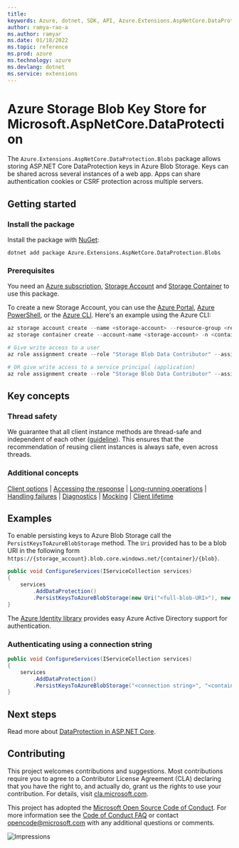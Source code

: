 ```yaml
---
title: 
keywords: Azure, dotnet, SDK, API, Azure.Extensions.AspNetCore.DataProtection.Blobs, extensions
author: ramya-rao-a
ms.author: ramyar
ms.date: 01/18/2022
ms.topic: reference
ms.prod: azure
ms.technology: azure
ms.devlang: dotnet
ms.service: extensions
---
```

# Azure Storage Blob Key Store for Microsoft.AspNetCore.DataProtection

The `Azure.Extensions.AspNetCore.DataProtection.Blobs` package allows storing ASP.NET Core DataProtection keys in Azure Blob Storage. Keys can be shared across several instances of a web app. Apps can share authentication cookies or CSRF protection across multiple servers.

## Getting started

### Install the package

Install the package with [NuGet][nuget]:

```dotnetcli
dotnet add package Azure.Extensions.AspNetCore.DataProtection.Blobs
```

### Prerequisites

You need an [Azure subscription][azure_sub],
[Storage Account][storage_account_docs] and [Storage Container][storage_container_docs] to use this package.

To create a new Storage Account, you can use the [Azure Portal][storage_account_create_portal],
[Azure PowerShell][storage_account_create_ps], or the [Azure CLI][storage_account_create_cli].
Here's an example using the Azure CLI:

```Powershell
az storage account create --name <storage-account> --resource-group <resource-group> --location westus --sku Standard_LRS
az storage container create --account-name <storage-account> -n <container>

# Give write access to a user
az role assignment create --role "Storage Blob Data Contributor" --assignee <your_email> --scope "/subscriptions/<subscription>/resourceGroups/<resource-group>/providers/Microsoft.Storage/storageAccounts/<storage-account>/blobServices/default/containers/<container>"

# OR give write access to a service principal (application)
az role assignment create --role "Storage Blob Data Contributor" --assignee-object-id <application_id> --scope "/subscriptions/<subscription>/resourceGroups/<resource-group>/providers/Microsoft.Storage/storageAccounts/<storage-account>/blobServices/default/containers/<container>"

```

## Key concepts

### Thread safety
We guarantee that all client instance methods are thread-safe and independent of each other ([guideline](https://azure.github.io/azure-sdk/dotnet_introduction.html#dotnet-service-methods-thread-safety)). This ensures that the recommendation of reusing client instances is always safe, even across threads.

### Additional concepts
<!-- CLIENT COMMON BAR -->
[Client options](https://github.com/Azure/azure-sdk-for-net/blob/main/sdk/core/Azure.Core/README.md#configuring-service-clients-using-clientoptions) |
[Accessing the response](https://github.com/Azure/azure-sdk-for-net/blob/main/sdk/core/Azure.Core/README.md#accessing-http-response-details-using-responset) |
[Long-running operations](https://github.com/Azure/azure-sdk-for-net/blob/main/sdk/core/Azure.Core/README.md#consuming-long-running-operations-using-operationt) |
[Handling failures](https://github.com/Azure/azure-sdk-for-net/blob/main/sdk/core/Azure.Core/README.md#reporting-errors-requestfailedexception) |
[Diagnostics](https://github.com/Azure/azure-sdk-for-net/blob/main/sdk/core/Azure.Core/samples/Diagnostics.md) |
[Mocking](https://github.com/Azure/azure-sdk-for-net/blob/main/sdk/core/Azure.Core/README.md#mocking) |
[Client lifetime](https://devblogs.microsoft.com/azure-sdk/lifetime-management-and-thread-safety-guarantees-of-azure-sdk-net-clients/)
<!-- CLIENT COMMON BAR -->

## Examples

To enable persisting keys to Azure Blob Storage call the `PersistKeysToAzureBlobStorage` method. The `Uri` provided has to be a blob URI in the following form `https://{storage_account}.blob.core.windows.net/{container}/{blob}`.

```C# Snippet:IdentityAuth
public void ConfigureServices(IServiceCollection services)
{
    services
        .AddDataProtection()
        .PersistKeysToAzureBlobStorage(new Uri("<full-blob-URI>"), new DefaultAzureCredential());
}
```

The [Azure Identity library][identity] provides easy Azure Active Directory support for authentication.

### Authenticating using a connection string

```C# Snippet:ConnectionString
public void ConfigureServices(IServiceCollection services)
{
    services
        .AddDataProtection()
        .PersistKeysToAzureBlobStorage("<connection string>", "<container name>", "<blob name>");
}
```

## Next steps

Read more about [DataProtection in ASP.NET Core][aspnetcore_dataprotection_doc].

## Contributing

This project welcomes contributions and suggestions.  Most contributions require
you to agree to a Contributor License Agreement (CLA) declaring that you have
the right to, and actually do, grant us the rights to use your contribution. For
details, visit [cla.microsoft.com][cla].

This project has adopted the [Microsoft Open Source Code of Conduct][coc].
For more information see the [Code of Conduct FAQ][coc_faq]
or contact [opencode@microsoft.com][coc_contact] with any
additional questions or comments.

![Impressions](https://azure-sdk-impressions.azurewebsites.net/api/impressions/azure-sdk-for-net%2Fsdk%2Fextensions%2FAzure.Extensions.AspNetCore.DataProtection.Blobs%2FREADME.png)

<!-- LINKS -->
[source]: https://github.com/Azure/azure-sdk-for-net/tree/main/sdk/extensions/Azure.Extensions.AspNetCore.DataProtection.Blobs/src
[package]: https://www.nuget.org/packages/Azure.Extensions.AspNetCore.DataProtection.Blobs/
[docs]: https://docs.microsoft.com/dotnet/api/Azure.Extensions.AspNetCore.DataProtection.Blobs
[nuget]: https://www.nuget.org/packages/Azure.Extensions.AspNetCore.DataProtection.Blobs
[storage_account_docs]: https://docs.microsoft.com/azure/storage/common/storage-account-overview
[storage_account_create_ps]: https://docs.microsoft.com/azure/storage/common/storage-quickstart-create-account?tabs=azure-powershell
[storage_account_create_cli]: https://docs.microsoft.com/azure/storage/common/storage-quickstart-create-account?tabs=azure-cli
[storage_account_create_portal]: https://docs.microsoft.com/azure/storage/common/storage-quickstart-create-account?tabs=azure-portal
[storage_container_docs]: https://docs.microsoft.com/azure/storage/blobs/storage-blobs-introduction#containers
[azure_cli]: https://docs.microsoft.com/cli/azure
[azure_sub]: https://azure.microsoft.com/free/dotnet/
[identity]: https://github.com/Azure/azure-sdk-for-net/tree/main/sdk/identity/Azure.Identity/README.md
[aspnetcore_dataprotection_doc]: https://docs.microsoft.com/aspnet/core/security/data-protection/introduction
[samples]: samples/
[cla]: https://cla.microsoft.com
[coc]: https://opensource.microsoft.com/codeofconduct/
[coc_faq]: https://opensource.microsoft.com/codeofconduct/faq/
[coc_contact]: mailto:opencode@microsoft.com

